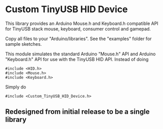 # Custom TinyUSB HID Device

This library provides an Arduino Mouse.h and Keyboard.h compatible API for TinyUSB stack mouse, keyboard, consumer control and gamepad.

Copy all files to your "Arduino/libraries". See the "examples" folder for sample sketches.

This module simulates the standard Arduino "Mouse.h" API and Arduino "Keyboard.h" API for use with the TinyUSB HID API. Instead of doing

    #include <HID.h>
    #include <Mouse.h>
    #include <Keyboard.h>

Simply do

    #include <Custom_TinyUSB_HID_Device.h>

## Redesigned from initial release to be a single library
 

